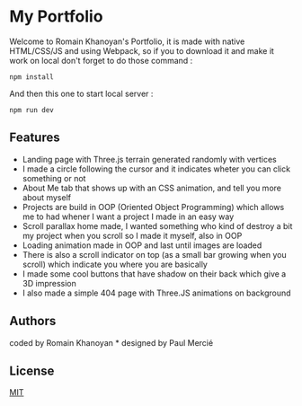 # My Portfolio
Welcome to Romain Khanoyan's Portfolio, it is made with native HTML/CSS/JS and using Webpack, so if you to download it and make it work on local don't forget to do those command :

    npm install
 
 And then this one to start local server :

    npm run dev

## Features
* Landing page with Three.js terrain generated randomly with vertices
* I made a circle following the cursor and it indicates wheter you can click something or not
* About Me tab that shows up with an CSS animation, and tell you more about myself
* Projects are build in OOP (Oriented Object Programming) which allows me to had whener I want a project I made in an easy way
* Scroll parallax home made, I wanted something who kind of destroy a bit my project when you scroll so I made it myself, also in OOP
* Loading animation made in OOP and last until images are loaded 
* There is also a scroll indicator on top (as a small bar growing when you scroll) which indicate you where you are basically
* I made some cool buttons that have shadow on their back which give a 3D impression
* I also made a simple 404 page with Three.JS animations on background

## Authors

coded by Romain Khanoyan
*
designed by Paul Mercié


## License
[MIT](https://choosealicense.com/licenses/mit/)
